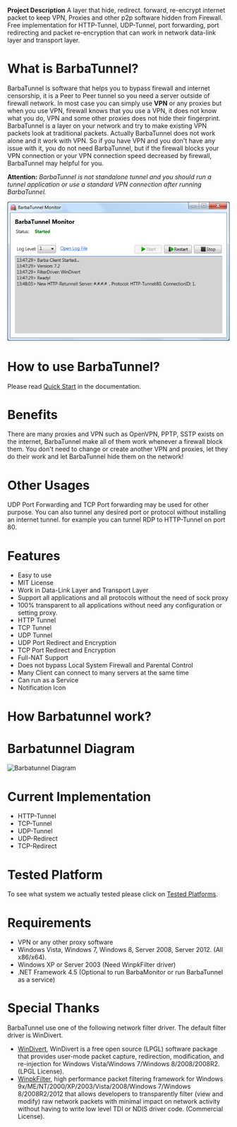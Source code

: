 **Project Description**
A layer that hide, redirect. forward, re-encrypt internet packet to keep VPN, Proxies and other p2p software hidden from Firewall. Free implementation for HTTP-Tunnel, UDP-Tunnel, port forwarding, port redirecting and packet re-encryption that can work in network data-link layer and transport layer.

# What is BarbaTunnel?
BarbaTunnel is software that helps you to bypass firewall and internet censorship, it is a Peer to Peer tunnel so you need a server outside of firewall network. In most case you can simply use **VPN** or any proxies but when you use VPN, firewall knows that you use a VPN, it does not know what you do, VPN and some other proxies does not hide their fingerprint. BarbaTunnel is a layer on your network and try to make existing VPN packets look at traditional packets. Actually BarbaTunnel does not work alone and it work with VPN. So if you have VPN and you don't have any issue with it, you do not need BarbaTunnel, but if the firewall blocks your VPN connection or your VPN connection speed decreased by firewall, BarbaTunnel may helpful for you.

**Attention:** _BarbaTunnel is not standalone tunnel and you should run a tunnel application or use a standard VPN connection after running BarbaTunnel._

![BarbaTunnel Monitor](docs/Home_BarbaTunnelMonitor.png)

# How to use BarbaTunnel?
Please read [Quick Start](Quick-Start) in the documentation.

# Benefits
There are many proxies and VPN such as OpenVPN, PPTP, SSTP exists on the internet, BarbaTunnel make all of them work whenever a firewall block them. You don't need to change or create another VPN and proxies, let they do their work and let BarbaTunnel hide them on the network!

# Other Usages
UDP Port Forwarding and TCP Port forwarding may be used for other purpose. You can also tunnel any desired port or protocol without installing an internet tunnel. for example you can tunnel RDP to HTTP-Tunnel on port 80.

# Features
* Easy to use
* MIT License
* Work in Data-Link Layer and Transport Layer
* Support all applications and all protocols without the need of sock proxy
* 100% transparent to all applications without need any configuration or setting proxy.
* HTTP Tunnel
* TCP Tunnel
* UDP Tunnel
* UDP Port Redirect and Encryption
* TCP Port Redirect and Encryption
* Full-NAT Support
* Does not bypass Local System Firewall and Parental Control
* Many Client can connect to many servers at the same time
* Can run as a Service
* Notification Icon

# How Barbatunnel work?

# Barbatunnel Diagram
![Barbatunnel Diagram](Home_304017)

# Current Implementation
* HTTP-Tunnel
* TCP-Tunnel
* UDP-Tunnel
* UDP-Redirect
* TCP-Redirect

# Tested Platform
To see what system we actually tested please click on [Tested Platforms](Tested-Platforms).

# Requirements
* VPN or any other proxy software
* Windows Vista, Windows 7, Windows 8, Server 2008, Server 2012. (All x86/x64).
* Windows XP or Server 2003 (Need WinpkFilter driver)
* .NET Framework 4.5 (Optional to run BarbaMonitor or run BarbaTunnel as a service)

# Special Thanks
BarbaTunnel use one of the following network filter driver. The default filter driver is WinDivert.
* [WinDivert](http://reqrypt.org/divert.html), WinDivert is a free open source (LPGL) software package that provides user-mode packet capture, redirection, modification, and re-injection for Windows Vista/Windows 7/Windows 8/2008/2008R2. (LPGL License).
* [WinpkFilter](http://www.ntkernel.com/?Products:Development_Toolkits:Windows_Packet_Filter_Kit), high performance packet filtering framework for Windows 9x/ME/NT/2000/XP/2003/Vista/2008/Windows 7/Windows 8/2008R2/2012 that allows developers to transparently filter (view and modify) raw network packets with minimal impact on network activity without having to write low level TDI or NDIS driver code. (Commercial License).
